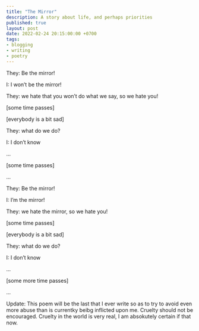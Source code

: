 ```yaml
---
title: "The Mirror"
description: A story about life, and perhaps priorities
published: true
layout: post
date: 2022-02-24 20:15:00:00 +0700
tags:
- blogging
- writing
- poetry
--- 
```

They: Be the mirror!

I: I won’t be the mirror!

They: we hate that you won’t do what we say, so we hate you!

[some time passes]

[everybody is a bit sad]

They: what do we do?

I: I don’t know

...

[some time passes]

...

They: Be the mirror!

I: I’m the mirror!

They: we hate the mirror, so we hate you!

[some time passes]

[everybody is a bit sad]

They: what do we do?

I: I don’t know

...

[some more time passes]

...



Update: This poem will be the last that I ever write so as to try to avoid even more abuse than is currentky beibg inflicted upon me. Cruelty should not be encouraged. Cruelty in the world is very real,  I am absokutely certain if that now.